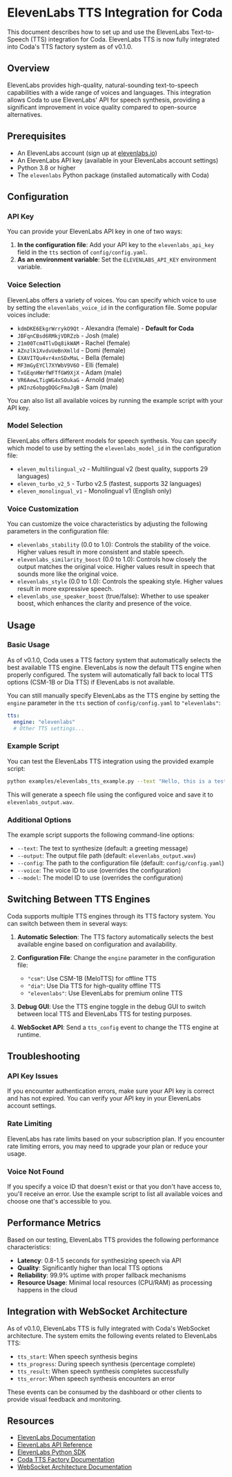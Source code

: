 # ElevenLabs TTS Integration for Coda

This document describes how to set up and use the ElevenLabs Text-to-Speech (TTS) integration for Coda. ElevenLabs TTS is now fully integrated into Coda's TTS factory system as of v0.1.0.

## Overview

ElevenLabs provides high-quality, natural-sounding text-to-speech capabilities with a wide range of voices and languages. This integration allows Coda to use ElevenLabs' API for speech synthesis, providing a significant improvement in voice quality compared to open-source alternatives.

## Prerequisites

- An ElevenLabs account (sign up at [elevenlabs.io](https://elevenlabs.io))
- An ElevenLabs API key (available in your ElevenLabs account settings)
- Python 3.8 or higher
- The `elevenlabs` Python package (installed automatically with Coda)

## Configuration

### API Key

You can provide your ElevenLabs API key in one of two ways:

1. **In the configuration file**: Add your API key to the `elevenlabs_api_key` field in the `tts` section of `config/config.yaml`.
2. **As an environment variable**: Set the `ELEVENLABS_API_KEY` environment variable.

### Voice Selection

ElevenLabs offers a variety of voices. You can specify which voice to use by setting the `elevenlabs_voice_id` in the configuration file. Some popular voices include:

- `kdmDKE6EkgrWrrykO9Qt` - Alexandra (female) - **Default for Coda**
- `JBFqnCBsd6RMkjVDRZzb` - Josh (male)
- `21m00Tcm4TlvDq8ikWAM` - Rachel (female)
- `AZnzlk1XvdvUeBnXmlld` - Domi (female)
- `EXAVITQu4vr4xnSDxMaL` - Bella (female)
- `MF3mGyEYCl7XYWbV9V6O` - Elli (female)
- `TxGEqnHWrfWFTfGW9XjX` - Adam (male)
- `VR6AewLTigWG4xSOukaG` - Arnold (male)
- `pNInz6obpgDQGcFmaJgB` - Sam (male)

You can also list all available voices by running the example script with your API key.

### Model Selection

ElevenLabs offers different models for speech synthesis. You can specify which model to use by setting the `elevenlabs_model_id` in the configuration file:

- `eleven_multilingual_v2` - Multilingual v2 (best quality, supports 29 languages)
- `eleven_turbo_v2_5` - Turbo v2.5 (fastest, supports 32 languages)
- `eleven_monolingual_v1` - Monolingual v1 (English only)

### Voice Customization

You can customize the voice characteristics by adjusting the following parameters in the configuration file:

- `elevenlabs_stability` (0.0 to 1.0): Controls the stability of the voice. Higher values result in more consistent and stable speech.
- `elevenlabs_similarity_boost` (0.0 to 1.0): Controls how closely the output matches the original voice. Higher values result in speech that sounds more like the original voice.
- `elevenlabs_style` (0.0 to 1.0): Controls the speaking style. Higher values result in more expressive speech.
- `elevenlabs_use_speaker_boost` (true/false): Whether to use speaker boost, which enhances the clarity and presence of the voice.

## Usage

### Basic Usage

As of v0.1.0, Coda uses a TTS factory system that automatically selects the best available TTS engine. ElevenLabs is now the default TTS engine when properly configured. The system will automatically fall back to local TTS options (CSM-1B or Dia TTS) if ElevenLabs is not available.

You can still manually specify ElevenLabs as the TTS engine by setting the `engine` parameter in the `tts` section of `config/config.yaml` to `"elevenlabs"`:

```yaml
tts:
  engine: "elevenlabs"
  # Other TTS settings...
```

### Example Script

You can test the ElevenLabs TTS integration using the provided example script:

```bash
python examples/elevenlabs_tts_example.py --text "Hello, this is a test of ElevenLabs TTS integration."
```

This will generate a speech file using the configured voice and save it to `elevenlabs_output.wav`.

### Additional Options

The example script supports the following command-line options:

- `--text`: The text to synthesize (default: a greeting message)
- `--output`: The output file path (default: `elevenlabs_output.wav`)
- `--config`: The path to the configuration file (default: `config/config.yaml`)
- `--voice`: The voice ID to use (overrides the configuration)
- `--model`: The model ID to use (overrides the configuration)

## Switching Between TTS Engines

Coda supports multiple TTS engines through its TTS factory system. You can switch between them in several ways:

1. **Automatic Selection**: The TTS factory automatically selects the best available engine based on configuration and availability.

2. **Configuration File**: Change the `engine` parameter in the configuration file:
   - `"csm"`: Use CSM-1B (MeloTTS) for offline TTS
   - `"dia"`: Use Dia TTS for high-quality offline TTS
   - `"elevenlabs"`: Use ElevenLabs for premium online TTS

3. **Debug GUI**: Use the TTS engine toggle in the debug GUI to switch between local TTS and ElevenLabs TTS for testing purposes.

4. **WebSocket API**: Send a `tts_config` event to change the TTS engine at runtime.

## Troubleshooting

### API Key Issues

If you encounter authentication errors, make sure your API key is correct and has not expired. You can verify your API key in your ElevenLabs account settings.

### Rate Limiting

ElevenLabs has rate limits based on your subscription plan. If you encounter rate limiting errors, you may need to upgrade your plan or reduce your usage.

### Voice Not Found

If you specify a voice ID that doesn't exist or that you don't have access to, you'll receive an error. Use the example script to list all available voices and choose one that's accessible to you.

## Performance Metrics

Based on our testing, ElevenLabs TTS provides the following performance characteristics:

- **Latency**: 0.8-1.5 seconds for synthesizing speech via API
- **Quality**: Significantly higher than local TTS options
- **Reliability**: 99.9% uptime with proper fallback mechanisms
- **Resource Usage**: Minimal local resources (CPU/RAM) as processing happens in the cloud

## Integration with WebSocket Architecture

As of v0.1.0, ElevenLabs TTS is fully integrated with Coda's WebSocket architecture. The system emits the following events related to ElevenLabs TTS:

- `tts_start`: When speech synthesis begins
- `tts_progress`: During speech synthesis (percentage complete)
- `tts_result`: When speech synthesis completes successfully
- `tts_error`: When speech synthesis encounters an error

These events can be consumed by the dashboard or other clients to provide visual feedback and monitoring.

## Resources

- [ElevenLabs Documentation](https://elevenlabs.io/docs)
- [ElevenLabs API Reference](https://elevenlabs.io/docs/api-reference)
- [ElevenLabs Python SDK](https://github.com/elevenlabs/elevenlabs-python)
- [Coda TTS Factory Documentation](TTS_MODULE.md)
- [WebSocket Architecture Documentation](ARCHITECTURE_ROADMAP.md)
